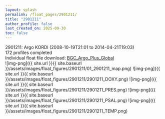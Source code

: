 ```yaml
---
layout: splash
permalink: /float_pages/2901211/
title: "2901211"
author_profile: false
last_created_on: 2025-09-30
toc: false
---
```

 
2901211: Argo KORDI (2008-10-19T21:01 to 2014-04-21T19:03)\
172 profiles completed\
Individual float file download: [BGC_Argo_Plus_Global](https://ftp.soest.hawaii.edu/bgc_argo_plus/Individual_Floats/outliers_removed/2901211_Sprof_processed.nc)\
![img-png]({{ site.url }}{{ site.baseurl }}/assets/images/float_figures/2901211/01_2901211_map.png)
![img-png]({{ site.url }}{{ site.baseurl }}/assets/images/float_figures/2901211/2901211_DOXY.png)
![img-png]({{ site.url }}{{ site.baseurl }}/assets/images/float_figures/2901211/2901211_PRES.png)
![img-png]({{ site.url }}{{ site.baseurl }}/assets/images/float_figures/2901211/2901211_PSAL.png)
![img-png]({{ site.url }}{{ site.baseurl }}/assets/images/float_figures/2901211/2901211_TEMP.png)
